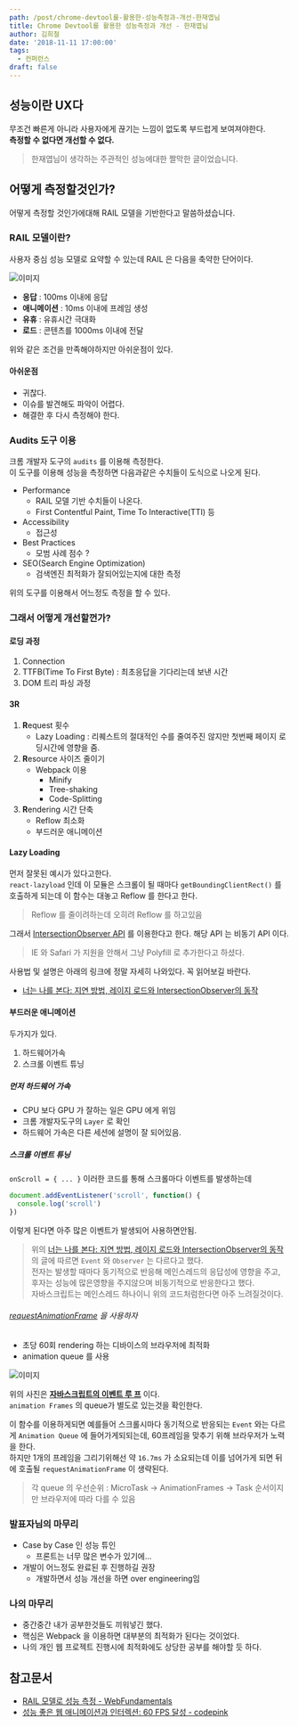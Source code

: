 ```yaml
---
path: /post/chrome-devtool를-활용한-성능측정과-개선-한재엽님
title: Chrome Devtool를 활용한 성능측정과 개선 - 한재엽님
author: 김희철
date: '2018-11-11 17:00:00'
tags:
  - 컨퍼런스
draft: false
---
```


## 성능이란 UX다

무조건 빠른게 아니라 사용자에게 끊기는 느낌이 없도록 부드럽게 보여져야한다.  
**측정할 수 없다면 개선할 수 없다.**

> 한재엽님이 생각하는 주관적인 성능에대한 짤막한 글이었습니다.

## 어떻게 측정할것인가?

어떻게 측정할 것인가에대해 RAIL 모델을 기반한다고 말씀하셨습니다.

### RAIL 모델이란?

사용자 중심 성능 모델로 요약할 수 있는데 RAIL 은 다음을 축약한 단어이다.

![이미지](https://webdev.imgix.net/rail/rail.png)

- **응답** : 100ms 이내에 응답
- **애니메이션** : 10ms 이내에 프레임 생성
- **유휴** : 유휴시간 극대화
- **로드** : 콘텐츠를 1000ms 이내에 전달

위와 같은 조건을 만족해야하지만 아쉬운점이 있다.

#### 아쉬운점

- 귀찮다.
- 이슈를 발견해도 파악이 어렵다.
- 해결한 후 다시 측정해야 한다.

### Audits 도구 이용

크롬 개발자 도구의 `audits` 를 이용해 측정한다.  
이 도구를 이용해 성능을 측정하면 다음과같은 수치들이 도식으로 나오게 된다.

- Performance
  - RAIL 모델 기반 수치들이 나온다.
  - First Contentful Paint, Time To Interactive(TTI) 등
- Accessibility
  - 접근성
- Best Practices
  - 모범 사례 점수 ?
- SEO(Search Engine Optimization)
  - 검색엔진 최적화가 잘되어있는지에 대한 측정

위의 도구를 이용해서 어느정도 측정을 할 수 있다.

### 그래서 어떻게 개선할껀가?

#### 로딩 과정

1. Connection
2. TTFB(Time To First Byte) : 최초응답을 기다리는데 보낸 시간
3. DOM 트리 파싱 과정

#### 3R

1. **R**equest 횟수
   - Lazy Loading : 리퀘스트의 절대적인 수를 줄여주진 않지만 첫번째 페이지 로딩시간에 영향을 줌.
2. **R**esource 사이즈 줄이기
   - Webpack 이용
     - Minify
     - Tree-shaking
     - Code-Splitting
3. **R**endering 시간 단축
   - Reflow 최소화
   - 부드러운 애니메이션

#### Lazy Loading

먼저 잘못된 예시가 있다고한다.  
`react-lazyload` 인데 이 모듈은 스크롤이 될 때마다 `getBoundingClientRect()` 를 호출하게 되는데 이 함수는 대놓고 Reflow 를 한다고 한다.

> Reflow 를 줄이려하는데 오히려 Reflow 를 하고있음

그래서 [IntersectionObserver API](https://developer.mozilla.org/en-US/docs/Web/API/Intersection_Observer_API) 를 이용한다고 한다. 해당 API 는 비동기 API 이다.

> IE 와 Safari 가 지원을 안해서 그냥 Polyfill 로 추가한다고 하셨다.

사용법 및 설명은 아래의 링크에 정말 자세히 나와있다. 꼭 읽어보길 바란다.

- [너는 나를 본다: 지연 방법, 레이지 로드와 IntersectionObserver의 동작](https://github.com/codepink/codepink.github.com/wiki/%EB%84%88%EB%8A%94-%EB%82%98%EB%A5%BC-%EB%B3%B8%EB%8B%A4:-%EC%A7%80%EC%97%B0-%EB%B0%A9%EB%B2%95,-%EB%A0%88%EC%9D%B4%EC%A7%80-%EB%A1%9C%EB%93%9C%EC%99%80-IntersectionObserver%EC%9D%98-%EB%8F%99%EC%9E%91)

#### 부드러운 애니메이션

두가지가 있다.

1. 하드웨어가속
2. 스크롤 이벤트 튜닝

##### 먼저 하드웨어 가속

- CPU 보다 GPU 가 잘하는 일은 GPU 에게 위임
- 크롬 개발자도구의 `Layer` 로 확인
- 하드웨어 가속은 다른 세션에 설명이 잘 되어있음.

##### 스크롤 이벤트 튜닝

`onScroll = { ... }` 이러한 코드를 통해 스크롤마다 이벤트를 발생하는데

```javascript
document.addEventListener('scroll', function() {
  console.log('scroll')
})
```

이렇게 된다면 아주 많은 이벤트가 발생되어 사용하면안됨.

> 위의 [너는 나를 본다: 지연 방법, 레이지 로드와 IntersectionObserver의 동작](https://github.com/codepink/codepink.github.com/wiki/%EB%84%88%EB%8A%94-%EB%82%98%EB%A5%BC-%EB%B3%B8%EB%8B%A4:-%EC%A7%80%EC%97%B0-%EB%B0%A9%EB%B2%95,-%EB%A0%88%EC%9D%B4%EC%A7%80-%EB%A1%9C%EB%93%9C%EC%99%80-IntersectionObserver%EC%9D%98-%EB%8F%99%EC%9E%91) 의 글에 따르면 `Event` 와 `Observer` 는 다르다고 했다.  
> 전자는 발생할 때마다 동기적으로 반응해 메인스레드의 응답성에 영향을 주고, 후자는 성능에 많은영향을 주지않으며 비동기적으로 반응한다고 했다.  
> 자바스크립트는 메인스레드 하나이니 위의 코드처럼한다면 아주 느려질것이다.

###### [requestAnimationFrame](https://developer.mozilla.org/ko/docs/Web/API/Window/requestAnimationFrame) 을 사용하자

- 초당 60회 rendering 하는 디바이스의 브라우저에 최적화
- animation queue 를 사용

![이미지](http://sculove.github.io/blog/2018/01/18/javascriptflow/browser-structure.png)

위의 사진은 **[자바스크립트의 이벤트 루 프](http://sculove.github.io/blog/2018/01/18/javascriptflow/)** 이다.  
`animation Frames` 의 queue가 별도로 있는것을 확인한다.

이 함수를 이용하게되면 예를들어 스크롤시마다 동기적으로 반응되는 `Event` 와는 다르게 `Animation Queue` 에 들어가게되되는데, 60프레임을 맞추기 위해 브라우저가 노력을 한다.  
하지만 1개의 프레임을 그리기위해선 약 `16.7ms` 가 소요되는데 이를 넘어가게 되면 뒤에 호출될 `requestAnimationFrame` 이 생략된다.

> 각 queue 의 우선순위 : MicroTask -> AnimationFrames -> Task 순서이지만 브라우저에 따라 다를 수 있음

### 발표자님의 마무리

- Case by Case 인 성능 튜인
  - 프론트는 너무 많은 변수가 있기에...
- 개발이 어느정도 완료된 후 진행하길 권장
  - 개발하면서 성능 개선을 하면 over engineering임

### 나의 마무리

- 중간중간 내가 공부한것들도 끼워넣긴 했다.
- 핵심은 Webpack 을 이용하면 대부분의 최적화가 된다는 것이었다.
- 나의 개인 웹 프로젝트 진행시에 최적화에도 상당한 공부를 해야할 듯 하다.

## 참고문서

- [RAIL 모델로 성능 측정 - WebFundamentals](https://developers.google.com/web/fundamentals/performance/rail?hl=ko)
- [성능 좋은 웹 애니메이션과 인터렉션: 60 FPS 달성 - codepink](https://github.com/codepink/codepink.github.com/wiki/%EC%84%B1%EB%8A%A5-%EC%A2%8B%EC%9D%80-%EC%9B%B9-%EC%95%A0%EB%8B%88%EB%A9%94%EC%9D%B4%EC%85%98%EA%B3%BC-%EC%9D%B8%ED%84%B0%EB%A0%89%EC%85%98:-60-FPS-%EB%8B%AC%EC%84%B1#requestanimationframe)
